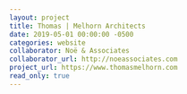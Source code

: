```yaml
---
layout: project
title: Thomas | Melhorn Architects
date: 2019-05-01 00:00:00 -0500
categories: website
collaborator: Noë & Associates
collaborator_url: http://noeassociates.com
project_url: https://www.thomasmelhorn.com
read_only: true
---
```

